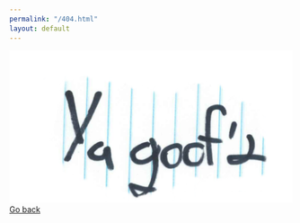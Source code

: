 ```yaml
---
permalink: "/404.html"
layout: default
---
```


<div class="fourohfour">
<img src="/assets/YaGoofd.png">
<br>
<a href="https://128keaton.com">Go back</a>
</div>
